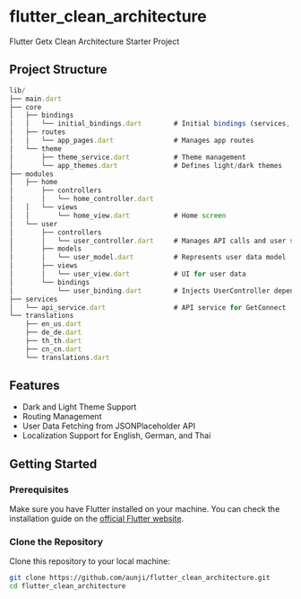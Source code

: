# flutter_clean_architecture

Flutter Getx Clean Architecture Starter Project

## Project Structure

```javascript
lib/
├── main.dart
├── core
│   ├── bindings
│   │   └── initial_bindings.dart        # Initial bindings (services, etc.)
│   ├── routes
│   │   └── app_pages.dart               # Manages app routes
│   └── theme
│       ├── theme_service.dart           # Theme management
│       └── app_themes.dart              # Defines light/dark themes
├── modules
│   ├── home
│       ├── controllers
│       │   └── home_controller.dart     
│   │   └── views
│   │       └── home_view.dart           # Home screen
│   └── user
│       ├── controllers
│       │   └── user_controller.dart     # Manages API calls and user state
│       ├── models
│       │   └── user_model.dart          # Represents user data model
│       ├── views
│       │   └── user_view.dart           # UI for user data
│       └── bindings
│           └── user_binding.dart        # Injects UserController dependencies
├── services
│   └── api_service.dart                 # API service for GetConnect
└── translations
    ├── en_us.dart
    ├── de_de.dart
    ├── th_th.dart
    ├── cn_cn.dart
    └── translations.dart
```

## Features

- Dark and Light Theme Support
- Routing Management
- User Data Fetching from JSONPlaceholder API
- Localization Support for English, German, and Thai

## Getting Started

### Prerequisites

Make sure you have Flutter installed on your machine. You can check the installation guide on the [official Flutter website](https://flutter.dev/docs/get-started/install).

### Clone the Repository

Clone this repository to your local machine:

```bash
git clone https://github.com/aunji/flutter_clean_architecture.git
cd flutter_clean_architecture
```
